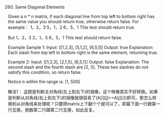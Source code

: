 260. Same Diagonal Elements

Given a n * n matrix, if each diagonal line from top left to bottom right has the same value you should return true, otherwise return false.
For example：
1，2，3
5，1，2
6，5，1
This test should return true.

But
1，2，3
2，1，5
6，5，1
This test should return false.

Example
Sample 1:
Input: [[1,2,3], [5,1,2], [6,5,1]]
Output: true
Explanation: Each slash from top left to bottom right is the same element, returning true.

Example 2:
Input: [[1,2,3], [2,1,5], [6,5,1]]
Output: false
Explanation: The second slash and the fourth slash are [2, 5]. These two slashes do not satisfy this condition, so return false.

Notice
n within the range is: [1, 500]

解法1：
这题是判断主对角线(左上到右下)的镜像，这个映像其实不好转换。如果是判断从对角线(右上到左下)的镜像就很容易了(A[i][j]==A[j][i])即可。那怎么转换到从对角线来处理呢？只要把matrix上下翻个个就可以了，即最下面一行跟第一行互换，倒数第二行跟第二行互换，如此反复。